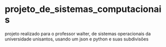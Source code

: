 # projeto_de_sistemas_computacionais
projeto realizado para o professor walter, de sistemas operacionais da universidade unisantos, usando um json e python e suas subdivisões

